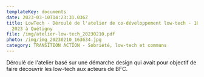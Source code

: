 ```yaml
---
templateKey: documents
date: 2023-03-10T14:23:31.036Z
title: LowTech - Déroulé de l'atelier de co-développement low-tech - 10 février
  2023 à Quétigny
file: /img/atelier-low-tech_20230210.pdf
photo: /img/img_20230210_163634.jpg
category: TRANSITION ACTION - Sobriété, low-tech et communs
---
```

Déroulé de l'atelier basé sur une démarche design qui avait pour objectif de faire découvrir les low-tech aux acteurs de BFC.
